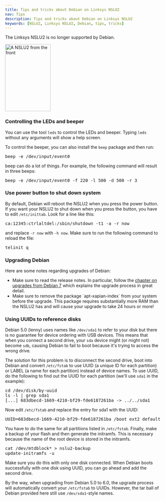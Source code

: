 ```yaml
---
title: Tips and tricks about Debian on Linksys NSLU2
nav: Tips
description: Tips and tricks about Debian on Linksys NSLU2
keywords: [NSLU2, Linksys NSLU2, Debian, tips, tricks]
---
```


<div class="alert alert-danger">

The Linksys NSLU2 is no longer supported by Debian.

</div>

<div class="right">
<img src = "../images/r_nslu2_front.jpg" class="border" alt="A NSLU2 from the front" width="148" height="218" />
</div>

<h3 id="led">Controlling the LEDs and beeper</h3>

You can use the tool `leds` to control the LEDs and beeper.  Typing `leds`
without any arguments will show a help screen.

To control the beeper, you can also install the `beep` package and then
run:

<div class="code">
<pre>
beep -e /dev/input/event0
</pre>
</div>

beep can do a lot of things.  For example, the following command will
result in three beeps:

<div class="code">
<pre>
beep -e /dev/input/event0 -f 220 -l 500 -d 500 -r 3
</pre>
</div>

<h3 id="halt">Use power button to shut down system</h3>

By default, Debian will reboot the NSLU2 when you press the power button.
If you want your NSLU2 to shut down when you press the button, you have to
edit `/etc/inittab`.  Look for a line like this:

<div class="code">
<pre>
ca:12345:ctrlaltdel:/sbin/shutdown -t1 -a -r now
</pre>
</div>

and replace `-r now` with `-h now`.  Make sure to run the following command
to reload the file:

<div class="code">
<pre>
telinit q
</pre>
</div>

<h3 id="upgrade">Upgrading Debian</h3>

Here are some notes regarding upgrades of Debian:

<ul>

<li>Make sure to read the release notes.  In particular,
follow the <a href =
"http://www.debian.org/releases/stable/armel/release-notes/ch-upgrading.en.html">chapter
on upgrades from Debian 7</a> which explains the upgrade process in great
detail.</li>

<li>Make sure to remove the package `apt-xapian-index` from your system
before the upgrade.  This package requires substantially more RAM than the
NSLU2 has and will cause your upgrade to take 24 hours or more!</li>

</ul>

<h3 id="uuid">Using UUIDs to reference disks</h3>

Debian 5.0 (lenny) uses names like `/dev/sda1` to refer to your disk but
there is no guarantee for device ordering with USB devices.  This means
that when you connect a second drive, your `sda` device might (or might
not) become `sdb`, causing Debian to fail to boot because it's trying to
access the wrong drive.

The solution for this problem is to disconnect the second drive, boot into
Debian and convert `/etc/fstab` to use UUID (a unique ID for each
partition) or LABEL (a name for each partition) instead of device names.
To use UUID, do the following to find out the UUID for each partition
(we'll use `sda1` in the example):

<div class="code">
<pre>
cd /dev/disk/by-uuid
ls -l | grep sda1
[...] 683dbecd-1669-4210-bf29-fde6187261ba -&gt; ../../sda1
</pre>
</div>

Now edit `/etc/fstab` and replace the entry for sda1 with the UUID:

<div class="code">
<pre>
UUID=683dbecd-1669-4210-bf29-fde6187261ba /boot ext2 defaults 0 2
</pre>
</div>

You have to do the same for all partitions listed in `/etc/fstab`.
Finally, make a backup of your flash and then generate the initramfs.  This
is necessary because the name of the root device is stored in the
initramfs.

<div class="code">
<pre>
cat /dev/mtdblock* &gt; nslu2-backup
update-initramfs -u
</pre>
</div>

Make sure you do this with only one disk connected.  When Debian boots
successfully with one disk using UUID, you can go ahead and add the second
drive.

By the way, when upgrading from Debian 5.0 to 6.0, the upgrade process will
automatically convert your `/etc/fstab` to UUIDs.  However, the tar ball of
Debian provided here still use `/dev/sda1`-style names.

